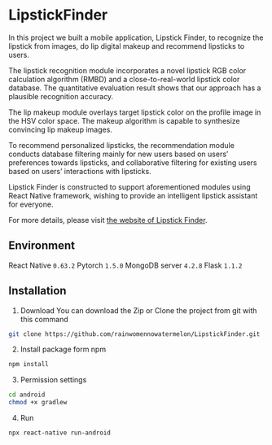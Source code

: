 # LipstickFinder
In this project we built a mobile application, Lipstick Finder, to recognize the lipstick from images, do lip digital makeup and recommend lipsticks to users.

The lipstick recognition module incorporates a novel lipstick RGB color calculation algorithm (RMBD) and a close-to-real-world lipstick color database. The quantitative evaluation result shows that our approach has a plausible recognition accuracy.

The lip makeup module overlays target lipstick color on the profile image in the HSV color space. The makeup algorithm is capable to synthesize convincing lip makeup images.

To recommend personalized lipsticks, the recommendation module conducts database filtering mainly for new users based on users’ preferences towards lipsticks, and collaborative filtering for existing users based on users’ interactions with lipsticks.

Lipstick Finder is constructed to support aforementioned modules using React Native framework, wishing to provide an intelligent lipstick assistant for everyone.

For more details, please visit [the website of Lipstick Finder](https://i.cs.hku.hk/~msp19019/).

## Environment
React Native `0.63.2`
Pytorch `1.5.0`
MongoDB server `4.2.8`
Flask `1.1.2`

## Installation
1. Download 
You can download the Zip or Clone the project from git with this command 
```sh
git clone https://github.com/rainwomennowatermelon/LipstickFinder.git
```
2. Install package form npm
```sh
npm install
```
3. Permission settings
```sh
cd android 
chmod +x gradlew
```
4. Run
```sh
npx react-native run-android
```
